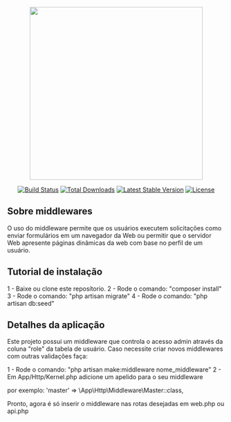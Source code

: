 <p align="center"><a href="https://laravel.com" target="_blank"><img src="https://raw.githubusercontent.com/laravel/art/master/logo-lockup/5%20SVG/2%20CMYK/1%20Full%20Color/laravel-logolockup-cmyk-red.svg" width="400"></a></p>

<p align="center">
<a href="https://travis-ci.org/laravel/framework"><img src="https://travis-ci.org/laravel/framework.svg" alt="Build Status"></a>
<a href="https://packagist.org/packages/laravel/framework"><img src="https://img.shields.io/packagist/dt/laravel/framework" alt="Total Downloads"></a>
<a href="https://packagist.org/packages/laravel/framework"><img src="https://img.shields.io/packagist/v/laravel/framework" alt="Latest Stable Version"></a>
<a href="https://packagist.org/packages/laravel/framework"><img src="https://img.shields.io/packagist/l/laravel/framework" alt="License"></a>
</p>

## Sobre middlewares

O uso do middleware permite que os usuários executem solicitações como enviar formulários em um navegador da Web ou permitir que o servidor Web apresente páginas dinâmicas da web com base no perfil de um usuário.

## Tutorial de instalação

1 - Baixe ou clone este reposítorio. 
2 - Rode o comando: "composer install"
3 - Rode o comando: "php artisan migrate"
4 - Rode o comando: "php artisan db:seed"

## Detalhes da aplicação

Este projeto possui um middleware que controla o acesso admin através da coluna "role" da tabela de usuário. Caso necessite criar novos middlewares com outras validações faça:

1 - Rode o comando: "php artisan make:middleware nome_middleware"
2 - Em App/Http/Kernel.php adicione um apelido para o seu middleware

por exemplo: 
'master' => \App\Http\Middleware\Master::class,

Pronto, agora é só inserir o middleware nas rotas desejadas em web.php ou api.php

